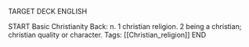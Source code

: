 TARGET DECK
ENGLISH

START
Basic
Christianity
Back: n. 1 christian religion. 2 being a christian; christian quality or character.
Tags: [[Christian_religion]]
END
